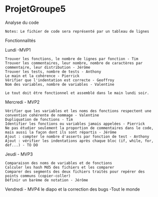 ﻿# ProjetGroupe5
Analyse du code
	
	Notes: Le fichier de code sera représenté par un tableau de lignes


Fonctionnalités
	
Lundi -MVP1	

	Trouver les fonctions, le nombre de lignes par fonction - Tim
	Trouver les commentaires, leur nombre, nombre de caractères par commentaire, leur distribution - Jérôme
	Trouver les tests, nombre de tests - Anthony
	Le main et la cohérence - Pierrick
	Vérifier que l'indentation est correcte - Geoffroy
	Nom des variables, nombre de variables - Valentine

	Le tout doit être fonctionnel et assemblé dans le main lundi soir.

Mercredi - MVP2

	Vérifier que les variables et les noms des fonctions respectent une convention cohérente de nommage - Valentine
	Dupliquation de fonctions - Tim
	Identifier les fonctions ou variables jamais appelées - Pierrick
	Ne pas étudier seulement la proportion de commentaires dans le code, mais aussi la façon dont ils sont répartis - Jérôme
	Ajout : compter le nombre d'asserts par fonction de test - Anthony
	Ajout : vérifier les indentations après chaque bloc (if, while, for, def...) - TO DO


Jeudi - MVP3

	Comparaison des noms de variables et de fonctions	
	Calculer les hash Md5 des fichiers et les comparer
	Comparer des segments des deux fichiers traités pour repérer des points communs (copier-coller)
	Définir un barème de notation - Jérôme


Vendredi - MVP4
le diapo et la correction des bugs -Tout le monde
